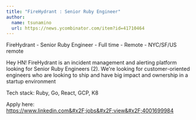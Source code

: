 ```yaml
---
title: "FireHydrant : Senior Ruby Engineer"
author:
  name: tsunamino
  url: https://news.ycombinator.com/item?id=41710464
---
```

FireHydrant - Senior Ruby Engineer - Full time - Remote - NYC&#x2F;SF&#x2F;US remote

Hey HN! FireHydrant is an incident management and alerting platform looking for Senior Ruby Engineers (2). We&#x27;re looking for customer-oriented engineers who are looking to ship and have big impact and ownership in a startup environment

Tech stack: Ruby, Go, React, GCP, K8

Apply here: <a href="https:&#x2F;&#x2F;www.linkedin.com&#x2F;jobs&#x2F;view&#x2F;4001699984" rel="nofollow">https:&#x2F;&#x2F;www.linkedin.com&#x2F;jobs&#x2F;view&#x2F;4001699984</a>
<JobApplication />
